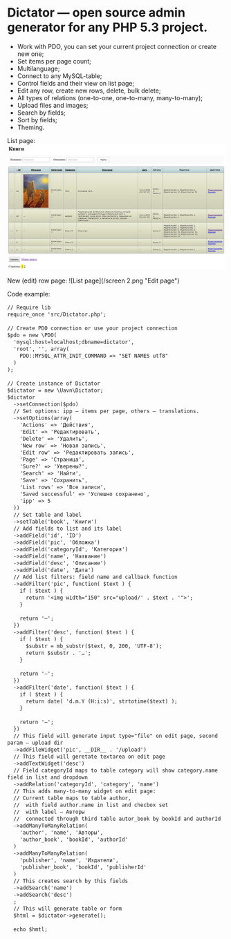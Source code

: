 Dictator — open source admin generator for any PHP 5.3 project.
========

* Work with PDO, you can set your current project connection or create new one;
* Set items per page count;
* Multilanguage;
* Connect to any MySQL-table;
* Control fields and their view on list page;
* Edit any row, create new rows, delete, bulk delete;
* All types of relations (one-to-one, one-to-many, many-to-many);
* Upload files and images;
* Search by fields;
* Sort by fields;
* Theming.

List page:
![List page](/screen.png "List page")

New (edit) row page:
![List page](/screen 2.png "Edit page")

Code example:

    // Require lib
    require_once 'src/Dictator.php';
    
    // Create PDO connection or use your project connection
    $pdo = new \PDO(
      'mysql:host=localhost;dbname=dictator',
      'root', '', array(
        PDO::MYSQL_ATTR_INIT_COMMAND => "SET NAMES utf8"
      )
    );
    
    // Create instance of Dictator
    $dictator = new \Uavn\Dictator;
    $dictator
      ->setConnection($pdo)
      // Set options: ipp — items per page, others — translations.
      ->setOptions(array(
        'Actions' => 'Действия',
        'Edit' => 'Редактировать',
        'Delete' => 'Удалить',
        'New row' => 'Новая запись',
        'Edit row' => 'Редактировать запись',
        'Page' => 'Страница',
        'Sure?' => 'Уверены?',
        'Search' => 'Найти',
        'Save' => 'Сохранить',
        'List rows' => 'Все записи',
        'Saved successful' => 'Успешно сохранено',
        'ipp' => 5
      ))
      // Set table and label
      ->setTable('book', 'Книги')
      // Add fields to list and its label
      ->addField('id', 'ID')
      ->addField('pic', 'Обложка')
      ->addField('categoryId', 'Категория')
      ->addField('name', 'Название')
      ->addField('desc', 'Описание')
      ->addField('date', 'Дата')
      // Add list filters: field name and callback function
      ->addFilter('pic', function( $text ) {
        if ( $text ) {
          return '<img width="150" src="upload/' . $text . '">';
        }
    
        return '—';
      })
      ->addFilter('desc', function( $text ) {
        if ( $text ) {
          $substr = mb_substr($text, 0, 200, 'UTF-8');
          return $substr . '…';
        }
    
        return '—';
      })
      ->addFilter('date', function( $text ) {
        if ( $text ) {
          return date( 'd.m.Y (H:i:s)', strtotime($text) );
        }
    
        return '—';
      })
      // This field will generate input type="file" on edit page, second param — upload dir
      ->addFileWidget('pic', __DIR__ . '/upload')
      // This field will geretate textarea on edit page
      ->addTextWidget('desc')
      // Field categoryId maps to table category will show category.name field in list and dropdown
      ->addRelation('categoryId', 'category', 'name')
      // This adds many-to-many widget on edit page:
      // Current table maps to table author,
      //  with field author.name in list and checbox set
      //  with label — Авторы
      //  connected through third table autor_book by bookId and authorId
      ->addManyToManyRelation(
        'author', 'name', 'Авторы',
        'author_book', 'bookId', 'authorId'
      )
      ->addManyToManyRelation(
        'publisher', 'name', 'Издатели',
        'publisher_book', 'bookId', 'publisherId'
      )
      // This creates search by this fields
      ->addSearch('name')
      ->addSearch('desc')
      ;
      // This will generate table or form
      $html = $dictator->generate();
      
      echo $hmtl;
